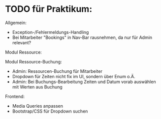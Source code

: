<h1>TODO für Praktikum:<br></h1>

Allgemein:<br>
* Exception-/Fehlermeldungs-Handling<br>
* Bei Mitarbeiter "Bookings" in Nav-Bar rausnehmen, da nur für Admin relevant?

Modul Ressource:<br>


Modul Ressource-Buchung:<br>
* Admin: Ressourcen-Buchung für Mitarbeiter<br>
* Dropdown für Zeiten nicht fix im UI, sondern über Enum o.Ä.<br>
* Admin: Bei Buchungs-Bearbeitung Zeiten und Datum vorab auswählen mit Werten aus Buchung



Frontend:<br>
* Media Queries anpassen<br>
* Bootstrap/CSS für Dropdown suchen